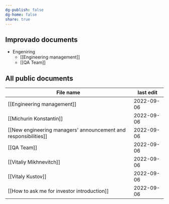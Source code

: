 ```yaml
---
dg-publish: false
dg-home: false
share: true
---
```


## Improvado documents
- Engeniring
	- [[Engineering management]]
	- [[QA Team]]

## All public documents 
| File name                                                                                                                                  | last edit  |
| ------------------------------------------------------------------------------------------------------------------------------------- | ---------- |
| [[Engineering management]]                                                                           | 2022-09-06 |
| [[Michurin Konstantin]]                                                                                 | 2022-09-06 |
| [[New engineering managers' announcement and responsibilities]] | 2022-09-06 |
| [[QA Team]]                                                                                                         | 2022-09-06 |
| [[Vitaliy Mikhnevitch]]                                                                                 | 2022-09-06 |
| [[Vitaly Kustov]]                                                                                             | 2022-09-06 |
| [[How to ask me for investor introduction]]                                         | 2022-09-06 |
